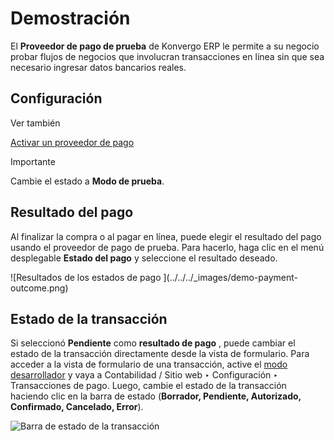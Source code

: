 # Demostración

El **Proveedor de pago de prueba** de Konvergo ERP le permite a su negocio probar
flujos de negocios que involucran transacciones en línea sin que sea necesario
ingresar datos bancarios reales.

## Configuración

<div class="alert alert-secondary">
<p class="alert-title">
Ver también</p><p><a href="../payment_providers#payment-providers-add-new"><span class="std std-ref">Activar un proveedor de pago</span></a></p>
</div> <div class="alert alert-warning">
<p class="alert-title">
Importante</p><p>Cambie el estado a <b>Modo de prueba</b>.</p>
</div>

## Resultado del pago

Al finalizar la compra o al pagar en línea, puede elegir el resultado del pago
usando el proveedor de pago de prueba. Para hacerlo, haga clic en el menú
desplegable **Estado del pago** y seleccione el resultado deseado.

![Resultados de los estados de pago ](../../../_images/demo-payment-
outcome.png)

## Estado de la transacción

Si seleccionó **Pendiente** como **resultado de pago** , puede cambiar el
estado de la transacción directamente desde la vista de formulario. Para
acceder a la vista de formulario de una transacción, active el [modo
desarrollador](../../general/developer_mode#developer-mode) y vaya a
Contabilidad / Sitio web ‣ Configuración ‣ Transacciones de pago. Luego,
cambie el estado de la transacción haciendo clic en la barra de estado
(**Borrador, Pendiente, Autorizado, Confirmado, Cancelado, Error**).

![Barra de estado de la transacción ](../../../_images/demo-view-form.png)

